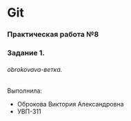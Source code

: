 # Git
### Практическая работа №8
### Задание 1.
###### obrokovava-ветка. 

Выполнила:
* Оброкова Виктория Александровна
* УВП-311
